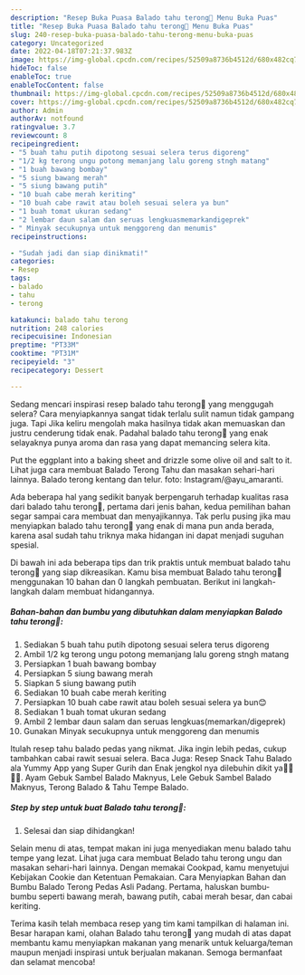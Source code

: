 ```yaml
---
description: "Resep Buka Puasa Balado tahu terong🥰 Menu Buka Puas"
title: "Resep Buka Puasa Balado tahu terong🥰 Menu Buka Puas"
slug: 240-resep-buka-puasa-balado-tahu-terong-menu-buka-puas
category: Uncategorized
date: 2022-04-18T07:21:37.983Z
image: https://img-global.cpcdn.com/recipes/52509a8736b4512d/680x482cq70/balado-tahu-terong-foto-resep-utama.jpg
hideToc: false
enableToc: true
enableTocContent: false
thumbnail: https://img-global.cpcdn.com/recipes/52509a8736b4512d/680x482cq70/balado-tahu-terong-foto-resep-utama.jpg
cover: https://img-global.cpcdn.com/recipes/52509a8736b4512d/680x482cq70/balado-tahu-terong-foto-resep-utama.jpg
author: Admin
authorAv: notfound
ratingvalue: 3.7
reviewcount: 8
recipeingredient:
- "5 buah tahu putih dipotong sesuai selera terus digoreng"
- "1/2 kg terong ungu potong memanjang lalu goreng stngh matang"
- "1 buah bawang bombay"
- "5 siung bawang merah"
- "5 siung bawang putih"
- "10 buah cabe merah keriting"
- "10 buah cabe rawit atau boleh sesuai selera ya bun"
- "1 buah tomat ukuran sedang"
- "2 lembar daun salam dan seruas lengkuasmemarkandigeprek"
- " Minyak secukupnya untuk menggoreng dan menumis"
recipeinstructions:

- "Sudah jadi dan siap dinikmati!"
categories:
- Resep
tags:
- balado
- tahu
- terong

katakunci: balado tahu terong 
nutrition: 248 calories
recipecuisine: Indonesian
preptime: "PT33M"
cooktime: "PT31M"
recipeyield: "3"
recipecategory: Dessert

---
```



Sedang mencari inspirasi resep balado tahu terong🥰 yang menggugah selera? Cara menyiapkannya sangat tidak terlalu sulit namun tidak gampang juga. Tapi Jika keliru mengolah maka hasilnya tidak akan memuaskan dan justru cenderung tidak enak. Padahal balado tahu terong🥰 yang enak selayaknya punya aroma dan rasa yang dapat memancing selera kita.


Put the eggplant into a baking sheet and drizzle some olive oil and salt to it. Lihat juga cara membuat Balado Terong Tahu dan masakan sehari-hari lainnya. Balado terong kentang dan telur. foto: Instagram/@ayu_amaranti.

Ada beberapa hal yang sedikit banyak berpengaruh terhadap kualitas rasa dari balado tahu terong🥰, pertama dari jenis bahan, kedua pemilihan bahan segar sampai cara membuat dan menyajikannya. Tak perlu pusing jika mau menyiapkan balado tahu terong🥰 yang enak di mana pun anda berada, karena asal sudah tahu triknya maka hidangan ini dapat menjadi suguhan spesial.


Di bawah ini ada beberapa tips dan trik praktis untuk membuat balado tahu terong🥰 yang siap dikreasikan. Kamu bisa membuat Balado tahu terong🥰 menggunakan 10 bahan dan 0 langkah pembuatan. Berikut ini langkah-langkah dalam membuat hidangannya.

<!--inarticleads1-->

##### Bahan-bahan dan bumbu yang dibutuhkan dalam menyiapkan Balado tahu terong🥰:

1. Sediakan 5 buah tahu putih dipotong sesuai selera terus digoreng
1. Ambil 1/2 kg terong ungu potong memanjang lalu goreng stngh matang
1. Persiapkan 1 buah bawang bombay
1. Persiapkan 5 siung bawang merah
1. Siapkan 5 siung bawang putih
1. Sediakan 10 buah cabe merah keriting
1. Persiapkan 10 buah cabe rawit atau boleh sesuai selera ya bun😊
1. Sediakan 1 buah tomat ukuran sedang
1. Ambil 2 lembar daun salam dan seruas lengkuas(memarkan/digeprek)
1. Gunakan  Minyak secukupnya untuk menggoreng dan menumis


Itulah resep tahu balado pedas yang nikmat. Jika ingin lebih pedas, cukup tambahkan cabai rawit sesuai selera. Baca Juga: Resep Snack Tahu Balado ala Yummy App yang Super Gurih dan Enak jengkol nya dilebuhin dikit ya🥰🥰🥰🥰. Ayam Gebuk Sambel Balado Maknyus, Lele Gebuk Sambel Balado Maknyus, Terong Balado &amp; Tahu Tempe Balado. 

<!--inarticleads2-->

##### Step by step untuk buat Balado tahu terong🥰:


1. Selesai dan siap dihidangkan!

Selain menu di atas, tempat makan ini juga menyediakan menu balado tahu tempe yang lezat. Lihat juga cara membuat Belado tahu terong ungu dan masakan sehari-hari lainnya. Dengan memakai Cookpad, kamu menyetujui Kebijakan Cookie dan Ketentuan Pemakaian. Cara Menyiapkan Bahan dan Bumbu Balado Terong Pedas Asli Padang. Pertama, haluskan bumbu-bumbu seperti bawang merah, bawang putih, cabai merah besar, dan cabai keriting. 

Terima kasih telah membaca resep yang tim kami tampilkan di halaman ini. Besar harapan kami, olahan Balado tahu terong🥰 yang mudah di atas dapat membantu kamu menyiapkan makanan yang menarik untuk keluarga/teman maupun menjadi inspirasi untuk berjualan makanan. Semoga bermanfaat dan selamat mencoba!

